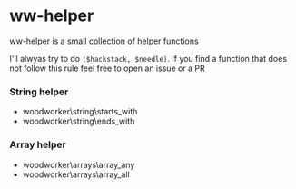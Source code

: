 # ww-helper

ww-helper is a small collection of helper functions

I'll alwyas try to do ``($hackstack, $needle)``.
If you find a function that does not follow this rule
feel free to open an issue or a PR

### String helper

* woodworker\string\starts_with
* woodworker\string\ends_with

### Array helper

* woodworker\arrays\array_any
* woodworker\arrays\array_all
